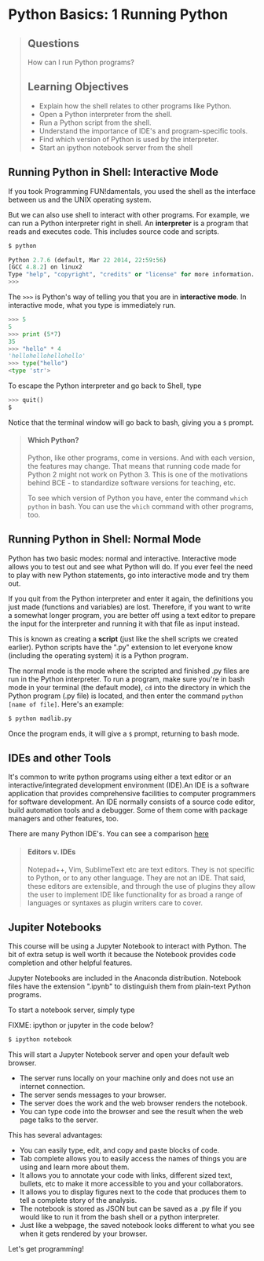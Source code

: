 # Python Basics: 1 Running Python

> ## Questions
> How can I run Python programs?
> 
> ## Learning Objectives
>
> *   Explain how the shell relates to other programs like Python.
> *   Open a Python interpreter from the shell.
> *   Run a Python script from the shell.
> *   Understand the importance of IDE's and program-specific tools.
> *   Find which version of Python is used by the interpreter.
> *   Start an ipython notebook server from the shell

## Running Python in Shell: Interactive Mode

If you took Programming FUN!damentals, you used the shell as the interface between us and the UNIX operating system.

But we can also use shell to interact with other programs. For example, we can run a Python interpreter right in shell. An **interpreter** is a program that reads and executes code. This includes source code and scripts. 

~~~python
$ python

Python 2.7.6 (default, Mar 22 2014, 22:59:56) 
[GCC 4.8.2] on linux2
Type "help", "copyright", "credits" or "license" for more information.
>>>
~~~

The `>>>` is Python's way of telling you that you are in **interactive mode**. In interactive mode, what you type is immediately run. 

~~~python
>>> 5
5
>>> print (5*7)
35
>>> "hello" * 4
'hellohellohellohello'
>>> type("hello")
<type 'str'>
~~~

To escape the Python interpreter and go back to Shell, type 

~~~python
>>> quit()
$
~~~

Notice that the terminal window will go back to bash, giving you a `$` prompt.

> #### Which Python?
> 
> Python, like other programs, come in versions. And with each version, the
> features may change. That means that running code made for Python 2 might
> not work on Python 3. This is one of the motivations behind BCE -
> to standardize software versions for teaching, etc.
> 
> To see which version of Python you have, enter the command `which python` in 
> bash. You can use the `which` command with other programs, too.

## Running Python in Shell: Normal Mode

Python has two basic modes: normal and interactive. Interactive mode allows you to test out and see what Python will do. If you ever feel the need to play with new Python statements, go into interactive mode and try them out.

If you quit from the Python interpreter and enter it again, the definitions you just made (functions and variables) are lost. Therefore, if you want to write a somewhat longer program, you are better off using a text editor to prepare the input for the interpreter and running it with that file as input instead. 

This is known as creating a **script** (just like the shell scripts we created earlier). Python scripts have the ".py" extension to let everyone know (including the operating system) it is a Python program.

The normal mode is the mode where the scripted and finished .py files are run in the Python interpreter. To run a program, make sure you're in bash mode in your terminal (the default mode), `cd` into the directory in which the Python program (.py file) is located, and then enter the command `python [name of file]`. Here's an example:

~~~bash
$ python madlib.py
~~~

Once the program ends, it will give a `$` prompt, returning to bash mode. 

## IDEs and other Tools

It's common to write python programs using either a text editor or an interactive/integrated development environment (IDE).An IDE  is a software application that provides comprehensive facilities to computer programmers for software development. An IDE normally consists of a source code editor, build automation tools and a debugger. Some of them come with package managers and other features, too.

There are many Python IDE's. You can see a comparison [here](https://en.wikipedia.org/wiki/Comparison_of_integrated_development_environments#Python)

> #### Editors v. IDEs
> 
> Notepad++, Vim, SublimeText etc are text editors. They is not specific 
> to Python, or to any other language. They are not an IDE. That said, 
> these editors are extensible, and through the use of plugins they allow the 
> user to implement IDE like functionality for as broad a range of languages 
> or syntaxes as plugin writers care to cover.

## Jupiter Notebooks

This course will be using a Jupyter Notebook to interact with Python.  The bit of extra setup is well worth it because the Notebook provides code completion and other helpful features.

Jupyter Notebooks are included in the Anaconda distribution. Notebook files have the extension ".ipynb" to distinguish them from plain-text Python programs. 

To start a notebook server, simply type

FIXME: ipython or jupyter in the code below?

~~~bash
$ ipython notebook
~~~

This will start a Jupyter Notebook server and open your default web browser.

- The server runs locally on your machine only and does not use an internet connection.
- The server sends messages to your browser.
- The server does the work and the web browser renders the notebook.
- You can type code into the browser and see the result when the web page talks to the server.

This has several advantages:

- You can easily type, edit, and copy and paste blocks of code.
- Tab complete allows you to easily access the names of things you are using and learn more about them.
- It allows you to annotate your code with links, different sized text, bullets, etc to make it more accessible to you and your collaborators.
- It allows you to display figures next to the code that produces them to tell a complete story of the analysis.
- The notebook is stored as JSON but can be saved as a .py file if you would like to run it from the bash shell or a python interpreter.
- Just like a webpage, the saved notebook looks different to what you see when it gets rendered by your browser.

Let's get programming!

